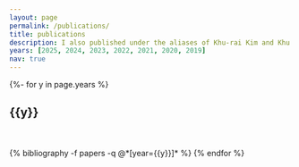 ```yaml
---
layout: page
permalink: /publications/
title: publications
description: I also published under the aliases of Khu-rai Kim and Khu rai Kim. This list has been generated by jekyll-scholar.
years: [2025, 2024, 2023, 2022, 2021, 2020, 2019]
nav: true
---
```

<!-- _pages/publications.md -->
<div class="publications">

{%- for y in page.years %}
  <h2 class="year">{{y}}</h2>
  <br>
  <br>
  {% bibliography -f papers -q @*[year={{y}}]* %}
{% endfor %}

</div>
